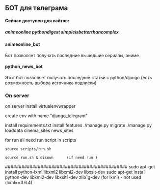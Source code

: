 ## БОТ для телеграма

#### Сейчас доступен для сайтов:
##### animeonline  pythondigest   simpleisbetterthancomplex
#### animeonline_bot  

Бот позволяет получать последние вышедшие сериалы, аниме

#### python_news_bot

Этот бот позволяет получать последние статьи с python/django 
(есть возможность выбора источника подписки)


### On server

on server install virtualenvwrapper


create env with name "django_telegram"

install requirements.txt
install features
    ./manage.py migrate
    ./manage.py loaddata cinema_sites news_sites

for run all need run script in scripts

    source scripts/run.sh
    
    source run.sh & disown      (if need run )

    

############################################# 
sudo apt-get install python-lxml  libxml2  libxml2-dev libxslt-dev
sudo apt-get install python-dev libxml2-dev libxslt1-dev zlib1g-dev
(for lxml) - not used    (lxml==3.6.4)